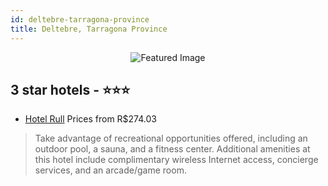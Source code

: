 ```yaml
---
id: deltebre-tarragona-province
title: Deltebre, Tarragona Province
---
```


<center><img src="https://i.travelapi.com/hotels/2000000/1350000/1343800/1343792/1b05cfdd_z.jpg" alt="Featured Image" /></center>


##  3 star hotels - ⭐️⭐️⭐️

-    [Hotel Rull](https://us.hurb.com/hotels/deltebre/hotel-rull-JNP-JP321806?cmp=18055) Prices from R$274.03
   > Take advantage of recreational opportunities offered, including an outdoor pool, a sauna, and a fitness center. Additional amenities at this hotel include complimentary wireless Internet access, concierge services, and an arcade/game room.
